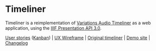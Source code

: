# Timeliner

Timeliner is a reimplementation of [Variations Audio Timeliner](http://variations.sourceforge.net/vat/index.html) as a web application, using the [IIIF Presentation API 3.0](https://iiif.io/api/presentation/3.0/).

[User stories](https://github.com/digirati-co-uk/timeliner/issues?q=is%3Aissue+is%3Aopen+label%3A"%3Abusts_in_silhouette%3A+user+story") ([Kanban](https://github.com/digirati-co-uk/timeliner)) | [UX Wireframe](https://preview.uxpin.com/874bd44d74fc6062565cd95dc2dfc9e694b6ed4f#/pages/92279172/simulate/no-panels?mode=i) | [Original timeliner](http://variations.indiana.edu/use/timelines.html) | [Demo site](https://iiif-timeliner.netlify.com) | [Changelog](https://github.com/digirati-co-uk/timeliner/issues?q=is%3Aissue+is%3Aclosed+milestone%3A"UI+Components+1.0")
